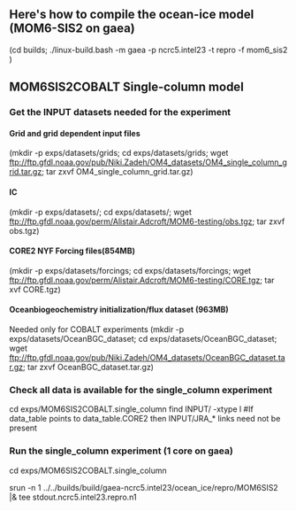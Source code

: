 ## Here's how to compile the ocean-ice model (MOM6-SIS2 on gaea)
(cd builds;  ./linux-build.bash -m gaea -p ncrc5.intel23 -t repro -f mom6_sis2 )

## MOM6SIS2COBALT Single-column model

### Get the INPUT datasets needed for the experiment
#### Grid and grid dependent input files
(mkdir -p exps/datasets/grids; cd exps/datasets/grids; wget ftp://ftp.gfdl.noaa.gov/pub/Niki.Zadeh/OM4_datasets/OM4_single_column_grid.tar.gz; tar zxvf OM4_single_column_grid.tar.gz)

#### IC
(mkdir -p exps/datasets/; cd exps/datasets/; wget ftp://ftp.gfdl.noaa.gov/perm/Alistair.Adcroft/MOM6-testing/obs.tgz; tar zxvf obs.tgz)

#### CORE2 NYF Forcing files(854MB)
(mkdir -p exps/datasets/forcings; cd exps/datasets/forcings; wget ftp://ftp.gfdl.noaa.gov/perm/Alistair.Adcroft/MOM6-testing/CORE.tgz; tar xvf CORE.tgz)

#### Oceanbiogeochemistry initialization/flux dataset (963MB)
Needed only for COBALT experiments
(mkdir -p exps/datasets/OceanBGC_dataset;   cd exps/datasets/OceanBGC_dataset;   wget ftp://ftp.gfdl.noaa.gov/pub/Niki.Zadeh/OM4_datasets/OceanBGC_dataset.tar.gz;     tar zxvf OceanBGC_dataset.tar.gz)

### Check all data is available for the single_column experiment
cd exps/MOM6SIS2COBALT.single_column
find INPUT/ -xtype l
#If data_table points to data_table.CORE2 then INPUT/JRA_* links need not be present

### Run the single_column experiment (1 core on gaea)
cd exps/MOM6SIS2COBALT.single_column

srun -n 1 ../../builds/build/gaea-ncrc5.intel23/ocean_ice/repro/MOM6SIS2 |& tee stdout.ncrc5.intel23.repro.n1

